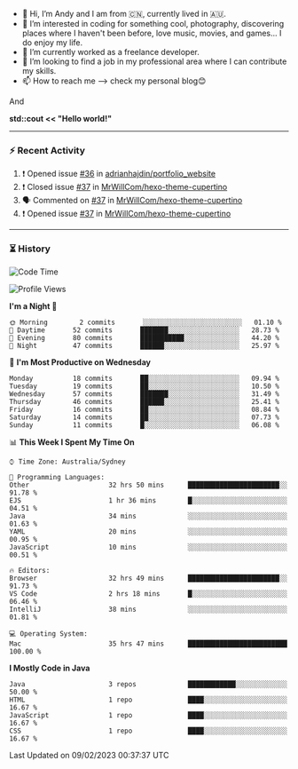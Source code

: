 - 👋 Hi, I’m Andy and I am from :cn:, currently lived in 🇦🇺.
- 👀 I’m interested in coding for something cool, photography, discovering places where I haven't been before, love music, movies, and games... I do enjoy my life.
- 🌱 I’m currently worked as a freelance developer.
- 💞️ I’m looking to find a job in my professional area where I can contribute my skills.
- 📫 How to reach me --> check my personal blog😊

And

**std::cout << "Hello world!"**

---

### ⚡ Recent Activity
<!--START_SECTION:activity-->
1. ❗️ Opened issue [#36](https://github.com/adrianhajdin/portfolio_website/issues/36) in [adrianhajdin/portfolio_website](https://github.com/adrianhajdin/portfolio_website)
2. ❗️ Closed issue [#37](https://github.com/MrWillCom/hexo-theme-cupertino/issues/37) in [MrWillCom/hexo-theme-cupertino](https://github.com/MrWillCom/hexo-theme-cupertino)
3. 🗣 Commented on [#37](https://github.com/MrWillCom/hexo-theme-cupertino/issues/37) in [MrWillCom/hexo-theme-cupertino](https://github.com/MrWillCom/hexo-theme-cupertino)
4. ❗️ Opened issue [#37](https://github.com/MrWillCom/hexo-theme-cupertino/issues/37) in [MrWillCom/hexo-theme-cupertino](https://github.com/MrWillCom/hexo-theme-cupertino)
<!--END_SECTION:activity-->

---

### ⏳ History
<!--START_SECTION:waka-->
![Code Time](http://img.shields.io/badge/Code%20Time-43%20hrs%2021%20mins-blue)

![Profile Views](http://img.shields.io/badge/Profile%20Views-140-blue)

**I'm a Night 🦉** 

```text
🌞 Morning        2 commits       ░░░░░░░░░░░░░░░░░░░░░░░░░   01.10 % 
🌆 Daytime       52 commits       ███████░░░░░░░░░░░░░░░░░░   28.73 % 
🌃 Evening       80 commits       ███████████░░░░░░░░░░░░░░   44.20 % 
🌙 Night         47 commits       ██████░░░░░░░░░░░░░░░░░░░   25.97 % 

```
📅 **I'm Most Productive on Wednesday** 

```text
Monday          18 commits       ██░░░░░░░░░░░░░░░░░░░░░░░   09.94 % 
Tuesday         19 commits       ██░░░░░░░░░░░░░░░░░░░░░░░   10.50 % 
Wednesday       57 commits       ███████░░░░░░░░░░░░░░░░░░   31.49 % 
Thursday        46 commits       ██████░░░░░░░░░░░░░░░░░░░   25.41 % 
Friday          16 commits       ██░░░░░░░░░░░░░░░░░░░░░░░   08.84 % 
Saturday        14 commits       ██░░░░░░░░░░░░░░░░░░░░░░░   07.73 % 
Sunday          11 commits       █░░░░░░░░░░░░░░░░░░░░░░░░   06.08 % 

```


📊 **This Week I Spent My Time On** 

```text
⌚︎ Time Zone: Australia/Sydney

💬 Programming Languages: 
Other                    32 hrs 50 mins      ███████████████████████░░   91.78 % 
EJS                      1 hr 36 mins        █░░░░░░░░░░░░░░░░░░░░░░░░   04.51 % 
Java                     34 mins             ░░░░░░░░░░░░░░░░░░░░░░░░░   01.63 % 
YAML                     20 mins             ░░░░░░░░░░░░░░░░░░░░░░░░░   00.95 % 
JavaScript               10 mins             ░░░░░░░░░░░░░░░░░░░░░░░░░   00.51 % 

🔥 Editors: 
Browser                  32 hrs 49 mins      ███████████████████████░░   91.73 % 
VS Code                  2 hrs 18 mins       █░░░░░░░░░░░░░░░░░░░░░░░░   06.46 % 
IntelliJ                 38 mins             ░░░░░░░░░░░░░░░░░░░░░░░░░   01.81 % 

💻 Operating System: 
Mac                      35 hrs 47 mins      █████████████████████████   100.00 % 

```

**I Mostly Code in Java** 

```text
Java                     3 repos             ████████████░░░░░░░░░░░░░   50.00 % 
HTML                     1 repo              ████░░░░░░░░░░░░░░░░░░░░░   16.67 % 
JavaScript               1 repo              ████░░░░░░░░░░░░░░░░░░░░░   16.67 % 
CSS                      1 repo              ████░░░░░░░░░░░░░░░░░░░░░   16.67 % 

```



 Last Updated on 09/02/2023 00:37:37 UTC
<!--END_SECTION:waka-->


<!---
JinchuanL/JinchuanL is a ✨ special ✨ repository because its `README.md` (this file) appears on your GitHub profile.
You can click the Preview link to take a look at your changes.
--->
